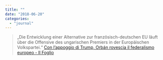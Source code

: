 ```yaml
---
title: ""
date: "2018-06-20"
categories: 
  - "journal"
---
```


> „Die Entwicklung einer Alternative zur französisch-deutschen EU läuft über die Offensive des ungarischen Premiers in der Europäischen Volkspartei.“ [Con l’appoggio di Trump, Orbán rovescia il federalismo europeo - Il Foglio](https://www.ilfoglio.it/esteri/2018/06/20/news/con-lappoggio-di-trump-orban-rovescia-il-federalismo-europeo-201315/)
